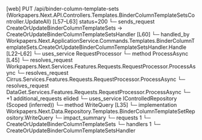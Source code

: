 [web] PUT /api/binder-column-template-sets  (Workpapers.Next.API.Controllers.Templates.BinderColumnTemplateSetsController.UpdateAll)  [L57–L63] status=200
  └─ sends_request CreateOrUpdateBinderColumnTemplateSets -> CreateOrUpdateBinderColumnTemplateSetsHandler [L60]
    └─ handled_by Workpapers.Next.ApplicationService.Commands.Templates.BinderColumnTemplateSets.CreateOrUpdateBinderColumnTemplateSetsHandler.Handle [L22–L62]
      └─ uses_service RequestProcessor
        └─ method ProcessAsync [L45]
          └─ resolves_request Workpapers.Next.Services.Features.Requests.RequestProcessor.ProcessAsync
          └─ resolves_request Cirrus.Services.Features.Requests.RequestProcessor.ProcessAsync
          └─ resolves_request DataGet.Services.Features.Requests.RequestProcessor.ProcessAsync
          └─ +1 additional_requests elided
      └─ uses_service IControlledRepository<BinderColumnTemplateSet> (Scoped (inferred))
        └─ method WriteQuery [L35]
          └─ implementation Workpapers.Next.Data.Repository.Templates.BinderColumnTemplateSetRepository.WriteQuery
  └─ impact_summary
    └─ requests 1
      └─ CreateOrUpdateBinderColumnTemplateSets
    └─ handlers 1
      └─ CreateOrUpdateBinderColumnTemplateSetsHandler

